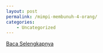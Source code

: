 ```yaml
---
layout: post
permalink: /mimpi-membunuh-4-orang/
categories:
    - Uncategorized
---
```


[Baca Selengkapnya](/08)